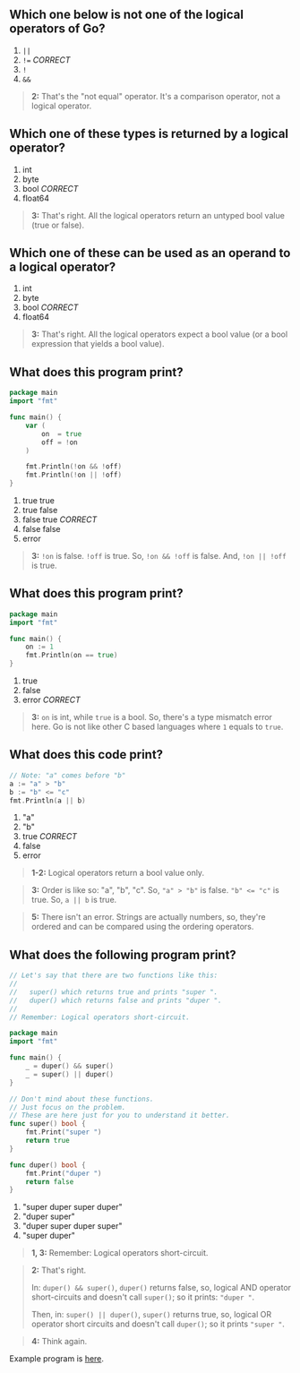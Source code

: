 ## Which one below is not one of the logical operators of Go?
1. `||`
2. `!=` *CORRECT*
3. `!`
4. `&&`

> **2:** That's the "not equal" operator. It's a comparison operator, not a logical operator.


## Which one of these types is returned by a logical operator?
1. int
2. byte
3. bool *CORRECT*
4. float64

> **3:** That's right. All the logical operators return an untyped bool value (true or false).


## Which one of these can be used as an operand to a logical operator?
1. int
2. byte
3. bool *CORRECT*
4. float64

> **3:** That's right. All the logical operators expect a bool value (or a bool expression that yields a bool value).


## What does this program print?
```go
package main
import "fmt"

func main() {
    var (
        on  = true
        off = !on
    )

    fmt.Println(!on && !off)
    fmt.Println(!on || !off)
}
```

1. true true
2. true false
3. false true *CORRECT*
4. false false
5. error

> **3:** `!on` is false. `!off` is true. So, `!on && !off` is false. And, `!on || !off` is true.


## What does this program print?
```go
package main
import "fmt"

func main() {
    on := 1
    fmt.Println(on == true)
}
```

1. true
2. false
3. error *CORRECT*

> **3:** `on` is int, while `true` is a bool. So, there's a type mismatch error here. Go is not like other C based languages where `1` equals to `true`.


## What does this code print?
```go
// Note: "a" comes before "b"
a := "a" > "b"
b := "b" <= "c"
fmt.Println(a || b)
```

1. "a"
2. "b"
3. true *CORRECT*
4. false
5. error

> **1-2:** Logical operators return a bool value only.

> **3:** Order is like so: "a", "b", "c". So, `"a" > "b"` is false. `"b" <= "c"` is true. So, `a || b` is true.

> **5:** There isn't an error. Strings are actually numbers, so, they're ordered and can be compared using the ordering operators.


## What does the following program print?
```go
// Let's say that there are two functions like this:
//
//   super() which returns true and prints "super ".
//   duper() which returns false and prints "duper ".
//
// Remember: Logical operators short-circuit.

package main
import "fmt"

func main() {
    _ = duper() && super()
    _ = super() || duper()
}

// Don't mind about these functions.
// Just focus on the problem.
// These are here just for you to understand it better.
func super() bool {
    fmt.Print("super ")
    return true
}

func duper() bool {
    fmt.Print("duper ")
    return false
}
```

1. "super duper super duper"
2. "duper super"
3. "duper super duper super"
4. "super duper"

> **1, 3:** Remember: Logical operators short-circuit.

> **2:** That's right.
> 
> In: `duper() && super()`, `duper()` returns false, so, logical AND operator short-circuits and doesn't call `super()`; so it prints: `"duper "`.
> 
> Then, in: `super() || duper()`, `super()` returns true, so, logical OR operator short circuits and doesn't call `duper()`; so it prints `"super "`.

> **4:** Think again.

Example program is [here](https://play.golang.org/p/C-syhwgXSx2).